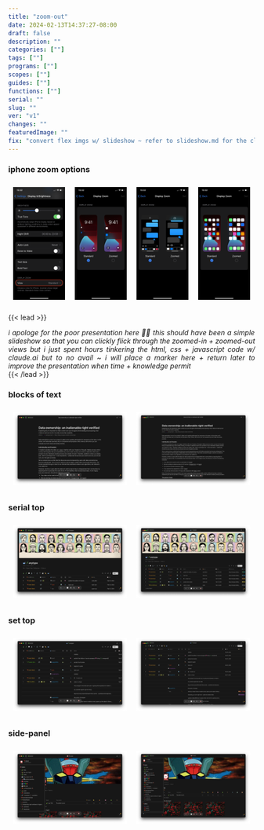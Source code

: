 ```yaml
---
title: "zoom-out"
date: 2024-02-13T14:37:27-08:00
draft: false
description: ""
categories: [""]
tags: [""]
programs: [""]
scopes: [""]
guides: [""]
functions: [""]
serial: ""
slug: ""
ver: "v1"
changes: ""
featuredImage: ""
fix: "convert flex imgs w/ slideshow ~ refer to slideshow.md for the closest iteration"
---
```


### iphone zoom options

<div style="display: flex;">
    <div style="flex: 1; padding: 10px;">
        <img src="img/ie/iphone/zoom1.png" alt="Label 1" style="width: 100%;">
    </div>
    <div style="flex: 1; padding: 10px;">
        <img src="img/ie/iphone/zoom2.png" alt="Label 2" style="width: 100%;">
    </div>
    <div style="flex: 1; padding: 10px;">
        <img src="img/ie/iphone/zoom3.png" alt="Label 3" style="width: 100%;">
    </div>
    <div style="flex: 1; padding: 10px;">
        <img src="img/ie/iphone/zoom4.png" alt="Label 3" style="width: 100%;">
    </div>
</div>

{{< lead >}}
<p style="padding: 0; margin: 0 0 0 0; text-align: justify"> <i> i apologe for the poor presentation here  🙏🏽 this should have been a simple slideshow so that you can clickly flick through the zoomed-in + zoomed-out views but i just spent hours tinkering the html, css + javascript code w/ claude.ai but to no avail ~ i will place a marker here + return later to improve the presentation when time + knowledge permit </i></p>
{{< /lead >}}

### blocks of text

<div style="display: flex;">
    <div style="flex: 1; padding: 10px;">
        <img src="img/ie/anytype/article/article-in.png" alt="Label 1" style="width: 100%;">
    </div>
    <div style="flex: 1; padding: 10px;">
        <img src="img/ie/anytype/article/article-out.png" alt="Label 1" style="width: 100%;">
    </div>
</div>

### serial top

<div style="display: flex;">
    <div style="flex: 1; padding: 10px;">
        <img src="img/ie/anytype/serial-top/in.png" alt="Label 1" style="width: 100%;">
    </div>
    <div style="flex: 1; padding: 10px;">
        <img src="img/ie/anytype/serial-top/out.png" alt="Label 1" style="width: 100%;">
    </div>
</div>


### set top

<div style="display: flex;">
    <div style="flex: 1; padding: 10px;">
        <img src="img/ie/anytype/set-top/in.png" alt="Label 1" style="width: 100%;">
    </div>
    <div style="flex: 1; padding: 10px;">
        <img src="img/ie/anytype/set-top/out.png" alt="Label 1" style="width: 100%;">
    </div>
</div>


### side-panel

<div style="display: flex;">
    <div style="flex: 1; padding: 10px;">
        <img src="img/ie/anytype/side-panel/in.png" alt="Label 1" style="width: 100%;">
    </div>
    <div style="flex: 1; padding: 10px;">
        <img src="img/ie/anytype/side-panel/out.png" alt="Label 1" style="width: 100%;">
    </div>
</div>



<!-- scraps
~ ~ ~ ~ ~ ~ ~ ~ ~ ~ ~ ~ ~ ~ ~ ~ ~ ~ ~ ~ ~ ~ ~ ~ ~ ~ ~ ~ ~ • ~ • ~ • ~ • ~ • ~ • ~ • ~ • ~ • ~ • ~ • ~ • ~ • ~ • ~ ~ ~ ~ ~ ~ ~ ~ ~ ~ ~ ~ ~ ~ ~ ~ ~ ~ ~ ~ ~ ~ ~ ~ ~ ~ ~ ~



style="display: flex;"


</div>
-->
